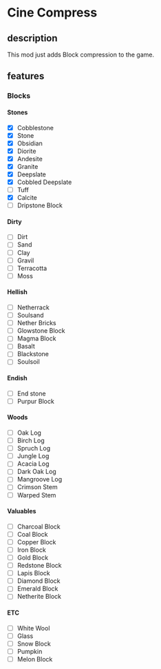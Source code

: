 # Cine Compress

## description
This mod just adds Block compression to the game.

## features 
### Blocks
#### Stones
- [x] Cobblestone
- [x] Stone
- [x] Obsidian
- [x] Diorite
- [x] Andesite
- [x] Granite
- [x] Deepslate
- [x] Cobbled Deepslate
- [ ] Tuff
- [x] Calcite
- [ ] Dripstone Block
#### Dirty
- [ ] Dirt
- [ ] Sand
- [ ] Clay
- [ ] Gravil
- [ ] Terracotta
- [ ] Moss
#### Hellish
- [ ] Netherrack
- [ ] Soulsand
- [ ] Nether Bricks
- [ ] Glowstone Block
- [ ] Magma Block
- [ ] Basalt
- [ ] Blackstone
- [ ] Soulsoil
#### Endish
- [ ] End stone
- [ ] Purpur Block
#### Woods
- [ ] Oak Log
- [ ] Birch Log
- [ ] Spruch Log
- [ ] Jungle Log
- [ ] Acacia Log
- [ ] Dark Oak Log
- [ ] Mangroove Log
- [ ] Crimson Stem
- [ ] Warped Stem
#### Valuables
- [ ] Charcoal Block
- [ ] Coal Block
- [ ] Copper Block
- [ ] Iron Block
- [ ] Gold Block
- [ ] Redstone Block
- [ ] Lapis Block
- [ ] Diamond Block
- [ ] Emerald Block
- [ ] Netherite Block
#### ETC
- [ ] White Wool
- [ ] Glass
- [ ] Snow Block
- [ ] Pumpkin
- [ ] Melon Block